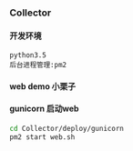 ### Collector

#### 开发环境
```
python3.5
后台进程管理:pm2
```

#### web demo 小栗子

#### gunicorn 启动web
```bash
cd Collector/deploy/gunicorn
pm2 start web.sh
```
